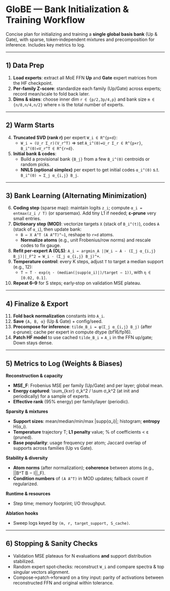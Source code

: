 # GloBE — Bank Initialization & Training Workflow

Concise plan for initializing and training a **single global basis bank** (Up & Gate), with sparse, token‑independent mixtures and precomposition for inference. Includes key metrics to log.

---

## 1) Data Prep
1. **Load experts**: extract all MoE FFN **Up** and **Gate** expert matrices from the HF checkpoint.
2. **Per‑family Z‑score**: standardize each family (Up/Gate) across experts; record mean/scale to fold back later.
3. **Dims & sizes**: choose inner dim `r ∈ {p/2,3p/4,p}` and bank size `m ∈ {n/8,n/4,n/2}` where `n` is the total number of experts.

---

## 2) Warm Starts
4. **Truncated SVD (rank r)** per expert `W_i ∈ R^{p×d}`:
   - `W_i ≈ (U_r Σ_r)(V_r^T)` ⇒ set `A_i^(0)=U_r Σ_r ∈ R^{p×r}`, `B_i^(0)=V_r^T ∈ R^{r×d}`.
5. **Initial bank & codes**:
   - Build a provisional bank `{B_j}` from a few `B_i^(0)` centroids or random picks.
   - **NNLS (optional simplex)** per expert to get initial codes `α_i^(0)` s.t. `B_i^(0) ≈ Σ_j α_{i,j} B_j`.

---

## 3) Bank Learning (Alternating Minimization)
6. **Coding step** (sparse map): maintain logits `z_i`; compute `α_i = entmax(z_i / T)` (or sparsemax). Add tiny L1 if needed; **ε‑prune** very small entries.
7. **Dictionary step (MOD)**: vectorize targets `X` (stack of `B_i^(t)`), codes `A` (stack of `α_i`), then update bank:
   - `B ← X A^T (A A^T)^−1`, reshape to `r×d` atoms.
   - **Normalize atoms** (e.g., unit Frobenius/row norms) and rescale codes to fix gauge.
8. **Refit per‑expert A (OLS)**: `A_i ← argmin_A ||W_i − A · (Σ_j α_{i,j} B_j)||_F^2 = W_i · (Σ_j α_{i,j} B_j)^+`.
9. **Temperature control**: every K steps, adjust `T` to target a median support (e.g., 12):
   - `T ← T · exp(η · (median(|supp(α_i)|)/target − 1))`, with `η ∈ [0.02, 0.1]`.
10. **Repeat 6–9** for S steps; early‑stop on validation MSE plateau.

---

## 4) Finalize & Export
11. **Fold back normalization** constants into `A_i`.
12. **Save** `{A, B, α}` (Up & Gate) + config/seed.
13. **Precompose for inference**: `tilde_B_i = φ(Σ_j α_{i,j} B_j)` (after ε‑prune); cache per expert in compute dtype (bf16/fp16).
14. **Patch HF model** to use cached `tilde_B_i` + `A_i` in the FFN up/gate; Down stays dense.

---

## 5) Metrics to Log (Weights & Biases)
**Reconstruction & capacity**
- **MSE_F**: Frobenius MSE per family (Up/Gate) and per layer; global mean.
- **Energy captured**: \sum_{k≤r} σ_k^2 / \sum σ_k^2 (at init and periodically) for a sample of experts.
- **Effective rank** (95% energy) per family/layer (periodic).

**Sparsity & mixtures**
- **Support sizes**: mean/median/min/max |supp(α_i)|; histogram; **entropy** H(α_i).
- **Temperature** trajectory T; **L1 penalty** value; % of coefficients < ε (pruned).
- **Base popularity**: usage frequency per atom; Jaccard overlap of supports across families (Up vs Gate).

**Stability & diversity**
- **Atom norms** (after normalization); **coherence** between atoms (e.g., ||B^T B − I||_F).
- **Condition numbers** of `(A A^T)` in MOD updates; fallback count if regularized.

**Runtime & resources**
- Step time; memory footprint; I/O throughput.

**Ablation hooks**
- Sweep logs keyed by `(m, r, target_support, S_cache)`.

---

## 6) Stopping & Sanity Checks
- Validation MSE plateaus for N evaluations **and** support distribution stabilized.
- Random expert spot‑checks: reconstruct `W_i` and compare spectra & top singular vectors alignment.
- Compose→patch→forward on a tiny input: parity of activations between reconstructed FFN and original within tolerance.

